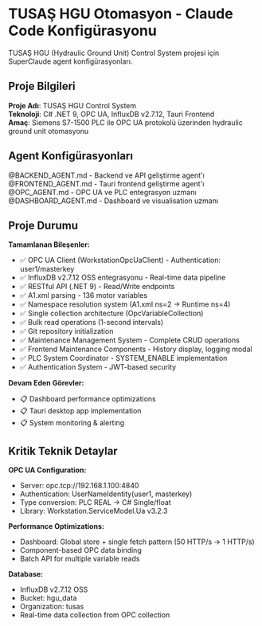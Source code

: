 # TUSAŞ HGU Otomasyon - Claude Code Konfigürasyonu

TUSAŞ HGU (Hydraulic Ground Unit) Control System projesi için SuperClaude agent konfigürasyonları.

## Proje Bilgileri

**Proje Adı**: TUSAŞ HGU Control System  
**Teknoloji**: C# .NET 9, OPC UA, InfluxDB v2.7.12, Tauri Frontend  
**Amaç**: Siemens S7-1500 PLC ile OPC UA protokolü üzerinden hydraulic ground unit otomasyonu  

## Agent Konfigürasyonları

@BACKEND_AGENT.md - Backend ve API geliştirme agent'ı  
@FRONTEND_AGENT.md - Tauri frontend geliştirme agent'ı  
@OPC_AGENT.md - OPC UA ve PLC entegrasyon uzmanı  
@DASHBOARD_AGENT.md - Dashboard ve visualisation uzmanı  

## Proje Durumu

**Tamamlanan Bileşenler:**
- ✅ OPC UA Client (WorkstationOpcUaClient) - Authentication: user1/masterkey
- ✅ InfluxDB v2.7.12 OSS entegrasyonu - Real-time data pipeline
- ✅ RESTful API (.NET 9) - Read/Write endpoints
- ✅ A1.xml parsing - 136 motor variables
- ✅ Namespace resolution system (A1.xml ns=2 → Runtime ns=4)
- ✅ Single collection architecture (OpcVariableCollection)
- ✅ Bulk read operations (1-second intervals)
- ✅ Git repository initialization
- ✅ Maintenance Management System - Complete CRUD operations
- ✅ Frontend Maintenance Components - History display, logging modal
- ✅ PLC System Coordinator - SYSTEM_ENABLE implementation
- ✅ Authentication System - JWT-based security

**Devam Eden Görevler:**
- 📋 Dashboard performance optimizations
- 📋 Tauri desktop app implementation
- 📋 System monitoring & alerting

## Kritik Teknik Detaylar

**OPC UA Configuration:**
- Server: opc.tcp://192.168.1.100:4840
- Authentication: UserNameIdentity(user1, masterkey)
- Type conversion: PLC REAL → C# Single/float
- Library: Workstation.ServiceModel.Ua v3.2.3

**Performance Optimizations:**
- Dashboard: Global store + single fetch pattern (50 HTTP/s → 1 HTTP/s)
- Component-based OPC data binding
- Batch API for multiple variable reads

**Database:**
- InfluxDB v2.7.12 OSS
- Bucket: hgu_data
- Organization: tusas
- Real-time data collection from OPC collection